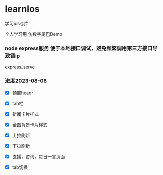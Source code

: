 # learnIos
学习ios仓库

个人学习用 仿数字尾巴Demo

### node express服务 便于本地接口调试，避免频繁调用第三方接口导致锁ip
express_serve

### 进度2023-08-08
- [x] 顶部headr
- [x] tab栏
- [x] 新闻卡片样式
- [x] 全图背景卡片样式
- [x] 上拉刷新
- [x] 下拉刷新
- [x]  直播，咨询，每日一言页面
- [x] tab切换

